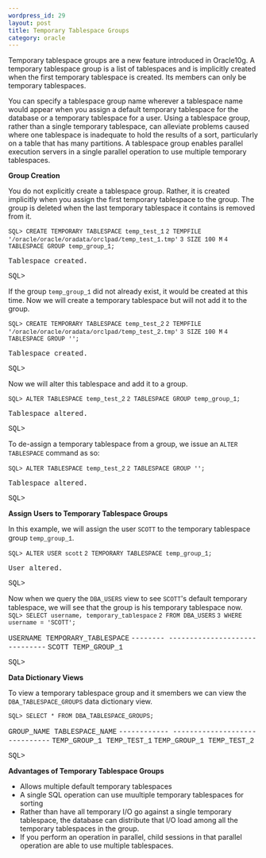 ```yaml
--- 
wordpress_id: 29
layout: post
title: Temporary Tablespace Groups
category: oracle
---
```

Temporary tablespace groups are a new feature introduced in Oracle10g. A temporary tablespace group is a list of tablespaces and is implicitly created when the first temporary tablespace is created. Its members can only be temporary tablespaces.

You can specify a tablespace group name wherever a tablespace name would appear when you assign a default temporary tablespace for the database or a temporary tablespace for a user. Using a tablespace group, rather than a single temporary tablespace, can alleviate problems caused where one tablespace is inadequate to hold the results of a sort, particularly on a table that has many partitions. A tablespace group enables parallel execution servers in a single parallel operation to use multiple temporary tablespaces.

<span style="font-weight: bold;">Group Creation</span>

You do not explicitly create a tablespace group. Rather, it is created implicitly when you assign the first temporary tablespace to the group. The group is deleted when the last temporary tablespace it contains is removed from it.

<span style="font-size:85%;"><span style="font-family: courier new;">SQL&gt; CREATE TEMPORARY TABLESPACE temp_test_1</span>
<span style="font-family: courier new;"> 2 TEMPFILE '/oracle/oracle/oradata/orclpad/temp_test_1.tmp'</span>
<span style="font-family: courier new;"> 3 SIZE 100 M</span>
<span style="font-family: courier new;"> 4 TABLESPACE GROUP temp_group_1;</span></span>

<span style="font-family: courier new;">Tablespace created.</span>

<span style="font-family: courier new;">SQL&gt;</span>

If the group <span style="font-size:85%;"><span style="font-family: courier new;">temp_group_1</span></span> did not already exist, it would be created at this time. Now we will create a temporary tablespace but will not add it to the group.

<span style="font-size:85%;"><span style="font-family: courier new;">SQL&gt; CREATE TEMPORARY TABLESPACE temp_test_2</span>
<span style="font-family: courier new;"> 2 TEMPFILE '/oracle/oracle/oradata/orclpad/temp_test_2.tmp'</span>
<span style="font-family: courier new;"> 3 SIZE 100 M</span>
<span style="font-family: courier new;"> 4 TABLESPACE GROUP '';</span></span>

<span style="font-family: courier new;">Tablespace created.</span>

<span style="font-family: courier new;">SQL&gt;</span>

Now we will alter this tablespace and add it to a group.

<span style="font-size:85%;"><span style="font-family: courier new;">SQL&gt; ALTER TABLESPACE temp_test_2</span>
<span style="font-family: courier new;"> 2 TABLESPACE GROUP temp_group_1;</span></span>

<span style="font-family: courier new;">Tablespace altered.</span>

<span style="font-family: courier new;">SQL&gt;</span>

To de-assign a temporary tablespace from a group, we issue an <span style="font-size:85%;"><span style="font-family: courier new;">ALTER TABLESPACE</span></span> command as so:

<span style="font-size:85%;"><span style="font-family: courier new;">SQL&gt; ALTER TABLESPACE temp_test_2</span>
<span style="font-family: courier new;"> 2 TABLESPACE GROUP '';</span></span>

<span style="font-family: courier new;">Tablespace altered.</span>

<span style="font-family: courier new;">SQL&gt;</span>

<span style="font-weight: bold;">Assign Users to Temporary Tablespace Groups</span>

In this example, we will assign the user <span style="font-size:85%;"><span style="font-family: courier new;">SCOTT</span></span> to the temporary tablespace group <span style="font-size:85%;"><span style="font-family: courier new;">temp_group_1</span></span>.

<span style="font-size:85%;"><span style="font-family: courier new;">SQL&gt; ALTER USER scott</span>
<span style="font-family: courier new;"> 2 TEMPORARY TABLESPACE temp_group_1;</span></span>

<span style="font-family: courier new;">User altered.</span>

<span style="font-family: courier new;">SQL&gt;</span>

Now when we query the <span style="font-size:85%;"><span style="font-family: courier new;">DBA_USERS</span></span> view to see <span style="font-size:85%;"><span style="font-family: courier new;">SCOTT</span></span>'s default temporary tablespace, we will see that the group is his temporary tablespace now.
<span style="font-size:85%;">
<span style="font-family: courier new;">SQL&gt; SELECT username, temporary_tablespace</span>
<span style="font-family: courier new;"> 2 FROM DBA_USERS</span>
<span style="font-family: courier new;"> 3 WHERE username = 'SCOTT';</span></span>

<span style="font-family: courier new;">USERNAME TEMPORARY_TABLESPACE</span>
<span style="font-family: courier new;">-------- ------------------------------</span>
<span style="font-family: courier new;">SCOTT    TEMP_GROUP_1</span>

<span style="font-family: courier new;">SQL&gt;</span>

<span style="font-weight: bold;">Data Dictionary Views</span>

To view a temporary tablespace group and it smembers we can view the <span style="font-size:85%;"><span style="font-family: courier new;">DBA_TABLESPACE_GROUPS</span></span> data dictionary view.

<span style="font-size:85%;"><span style="font-family: courier new;">SQL&gt; SELECT * FROM DBA_TABLESPACE_GROUPS;</span></span>

<span style="font-family: courier new;">GROUP_NAME   TABLESPACE_NAME</span>
<span style="font-family: courier new;">------------ ------------------------------</span>
<span style="font-family: courier new;">TEMP_GROUP_1 TEMP_TEST_1</span>
<span style="font-family: courier new;">TEMP_GROUP_1 TEMP_TEST_2</span>

<span style="font-family: courier new;">SQL&gt;</span>

<span style="font-weight: bold;">Advantages of Temporary Tablespace Groups</span>
<ul>
	<li>Allows multiple default temporary tablespaces</li>
	<li>A single SQL operation can use muultiple temporary tablespaces for sorting</li>
	<li>Rather than have all temporary I/O go against a single temporary tablespace, the database can distribute that I/O load among all the temporary tablespaces in the group.</li>
	<li>If you perform an operation in parallel, child sessions in that parallel operation are able to use multiple tablespaces.</li>
</ul>
